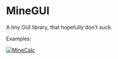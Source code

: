 # MineGUI

A tiny GUI library, that hopefully don't suck.

Examples:

[![MineCalc](https://imgur.com/gallery/ZTDCpeG)](https://imgur.com/gallery/2wtUDvC)

